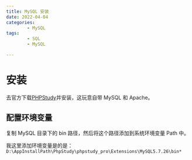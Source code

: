 ```yaml
---
title: MySQL 安装
date: 2022-04-04
categories:
        - MySQL
tags:
        - SQL
        - MySQL

---
```


# 安装

去官方下载[PHPStudy](https://www.xp.cn/download.html)并安装，这玩意自带 MySQL 和 Apache。

## 配置环境变量

复制 MySQL 目录下的 bin 路径，然后将这个路径添加到系统环境变量 Path 中。

我这里添加环境变量是的是：`D:\AppInstallPath\PhpStudy\phpstudy_pro\Extensions\MySQL5.7.26\bin*`
